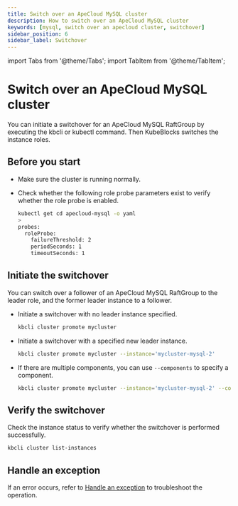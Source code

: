```yaml
---
title: Switch over an ApeCloud MySQL cluster
description: How to switch over an ApeCloud MySQL cluster
keywords: [mysql, switch over an apecloud cluster, switchover]
sidebar_position: 6
sidebar_label: Switchover
---
```


import Tabs from '@theme/Tabs';
import TabItem from '@theme/TabItem';

# Switch over an ApeCloud MySQL cluster

You can initiate a switchover for an ApeCloud MySQL RaftGroup by executing the kbcli or kubectl command. Then KubeBlocks switches the instance roles.

## Before you start

* Make sure the cluster is running normally.
* Check whether the following role probe parameters exist to verify whether the role probe is enabled.

   ```bash
   kubectl get cd apecloud-mysql -o yaml
   >
   probes:
     roleProbe:
       failureThreshold: 2
       periodSeconds: 1
       timeoutSeconds: 1
   ```

## Initiate the switchover

You can switch over a follower of an ApeCloud MySQL RaftGroup to the leader role, and the former leader instance to a follower.

* Initiate a switchover with no leader instance specified.

    ```bash
    kbcli cluster promote mycluster
    ```

* Initiate a switchover with a specified new leader instance.

    ```bash
    kbcli cluster promote mycluster --instance='mycluster-mysql-2'
    ```

* If there are multiple components, you can use `--components` to specify a component.

    ```bash
    kbcli cluster promote mycluster --instance='mycluster-mysql-2' --components='apecloud-mysql'
    ```

## Verify the switchover

Check the instance status to verify whether the switchover is performed successfully.

```bash
kbcli cluster list-instances
```

## Handle an exception

If an error occurs, refer to [Handle an exception](./../../handle-an-exception/handle-a-cluster-exception.md) to troubleshoot the operation.
